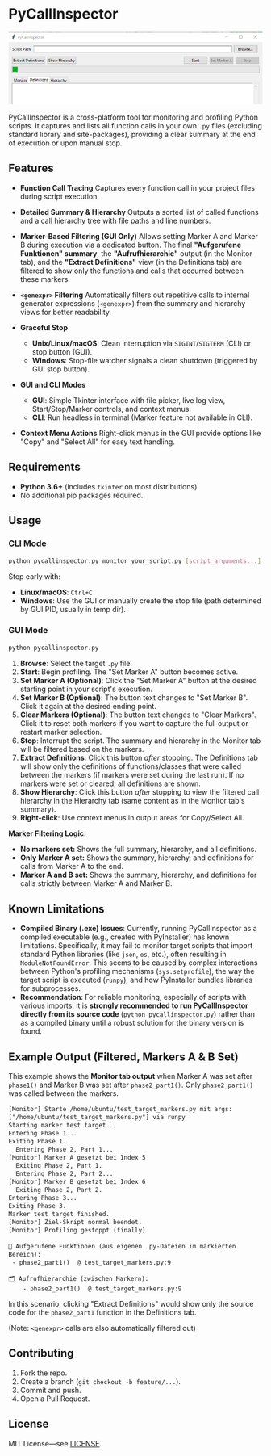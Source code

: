 # PyCallInspector

![PyCallInspector GUI](PyCallInspector.png)

PyCallInspector is a cross-platform tool for monitoring and profiling Python scripts. It captures and lists all function calls in your own `.py` files (excluding standard library and site-packages), providing a clear summary at the end of execution or upon manual stop.

## Features

- **Function Call Tracing**
  Captures every function call in your project files during script execution.

- **Detailed Summary & Hierarchy**
  Outputs a sorted list of called functions and a call hierarchy tree with file paths and line numbers.

- **Marker-Based Filtering (GUI Only)**
  Allows setting Marker A and Marker B during execution via a dedicated button. The final **"Aufgerufene Funktionen" summary**, the **"Aufrufhierarchie"** output (in the Monitor tab), and the **"Extract Definitions"** view (in the Definitions tab) are filtered to show only the functions and calls that occurred between these markers.

- **`<genexpr>` Filtering**
  Automatically filters out repetitive calls to internal generator expressions (`<genexpr>`) from the summary and hierarchy views for better readability.

- **Graceful Stop**
  - **Unix/Linux/macOS**: Clean interruption via `SIGINT`/`SIGTERM` (CLI) or stop button (GUI).
  - **Windows**: Stop-file watcher signals a clean shutdown (triggered by GUI stop button).

- **GUI and CLI Modes**
  - **GUI**: Simple Tkinter interface with file picker, live log view, Start/Stop/Marker controls, and context menus.
  - **CLI**: Run headless in terminal (Marker feature not available in CLI).

- **Context Menu Actions**
  Right-click menus in the GUI provide options like "Copy" and "Select All" for easy text handling.

## Requirements

- **Python 3.6+** (includes `tkinter` on most distributions)
- No additional pip packages required.

## Usage

### CLI Mode

```bash
python pycallinspector.py monitor your_script.py [script_arguments...]
```

Stop early with:
- **Linux/macOS**: `Ctrl+C`
- **Windows**: Use the GUI or manually create the stop file (path determined by GUI PID, usually in temp dir).

### GUI Mode

```bash
python pycallinspector.py
```

1.  **Browse**: Select the target `.py` file.
2.  **Start**: Begin profiling. The "Set Marker A" button becomes active.
3.  **Set Marker A (Optional)**: Click the "Set Marker A" button at the desired starting point in your script's execution.
4.  **Set Marker B (Optional)**: The button text changes to "Set Marker B". Click it again at the desired ending point.
5.  **Clear Markers (Optional)**: The button text changes to "Clear Markers". Click it to reset both markers if you want to capture the full output or restart marker selection.
6.  **Stop**: Interrupt the script. The summary and hierarchy in the Monitor tab will be filtered based on the markers.
7.  **Extract Definitions**: Click this button *after* stopping. The Definitions tab will show only the definitions of functions/classes that were called between the markers (if markers were set during the last run). If no markers were set or cleared, all definitions are shown.
8.  **Show Hierarchy**: Click this button *after* stopping to view the filtered call hierarchy in the Hierarchy tab (same content as in the Monitor tab's summary).
9.  **Right-click**: Use context menus in output areas for Copy/Select All.

**Marker Filtering Logic:**
- **No markers set:** Shows the full summary, hierarchy, and all definitions.
- **Only Marker A set:** Shows the summary, hierarchy, and definitions for calls from Marker A to the end.
- **Marker A and B set:** Shows the summary, hierarchy, and definitions for calls strictly between Marker A and Marker B.

## Known Limitations

- **Compiled Binary (.exe) Issues**: Currently, running PyCallInspector as a compiled executable (e.g., created with PyInstaller) has known limitations. Specifically, it may fail to monitor target scripts that import standard Python libraries (like `json`, `os`, etc.), often resulting in `ModuleNotFoundError`. This seems to be caused by complex interactions between Python's profiling mechanisms (`sys.setprofile`), the way the target script is executed (`runpy`), and how PyInstaller bundles libraries for subprocesses.
- **Recommendation**: For reliable monitoring, especially of scripts with various imports, it is **strongly recommended to run PyCallInspector directly from its source code** (`python pycallinspector.py`) rather than as a compiled binary until a robust solution for the binary version is found.

## Example Output (Filtered, Markers A & B Set)

This example shows the **Monitor tab output** when Marker A was set after `phase1()` and Marker B was set after `phase2_part1()`. Only `phase2_part1()` was called between the markers.

```
[Monitor] Starte /home/ubuntu/test_target_markers.py mit args: ["/home/ubuntu/test_target_markers.py"] via runpy
Starting marker test target...
Entering Phase 1...
Exiting Phase 1.
  Entering Phase 2, Part 1...
[Monitor] Marker A gesetzt bei Index 5
  Exiting Phase 2, Part 1.
  Entering Phase 2, Part 2...
[Monitor] Marker B gesetzt bei Index 6
  Exiting Phase 2, Part 2.
Entering Phase 3...
Exiting Phase 3.
Marker test target finished.
[Monitor] Ziel-Skript normal beendet.
[Monitor] Profiling gestoppt (finally).

🧠 Aufgerufene Funktionen (aus eigenen .py-Dateien im markierten Bereich):
 - phase2_part1()  @ test_target_markers.py:9

🗂 Aufrufhierarchie (zwischen Markern):
    - phase2_part1()  @ test_target_markers.py:9
```
In this scenario, clicking "Extract Definitions" would show only the source code for the `phase2_part1` function in the Definitions tab.

(Note: `<genexpr>` calls are also automatically filtered out)

## Contributing

1. Fork the repo.
2. Create a branch (`git checkout -b feature/...`).
3. Commit and push.
4. Open a Pull Request.

## License

MIT License—see [LICENSE](LICENSE).

